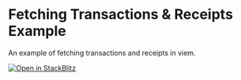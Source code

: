 # Fetching Transactions & Receipts Example

An example of fetching transactions and receipts in viem.

[![Open in StackBlitz](https://developer.stackblitz.com/img/open_in_stackblitz.svg)](https://stackblitz.com/github/wagmi-dev/viem/tree/main/examples/transactions/fetching-transactions)
